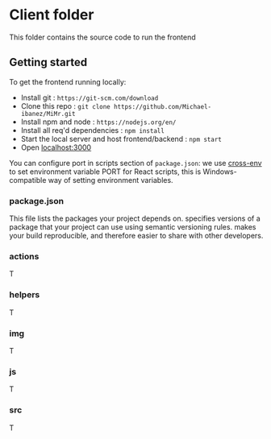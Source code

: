 # Client folder

This folder contains the source code to run the frontend

## Getting started

To get the frontend running locally:

- Install git : `https://git-scm.com/download`
- Clone this repo : `git clone https://github.com/Michael-ibanez/MiMr.git`
- Install npm and node : `https://nodejs.org/en/`
- Install all req'd dependencies : `npm install`
- Start the local server and host frontend/backend : `npm start`
- Open [localhost:3000](http://localhost:3000)

You can configure port in scripts section of `package.json`: we use [cross-env](https://github.com/kentcdodds/cross-env) to set environment variable PORT for React scripts, this is Windows-compatible way of setting environment variables.

### package.json

This file lists the packages your project depends on. specifies versions of a package that your project can use using semantic versioning rules. makes your build reproducible, and therefore easier to share with other developers.

### actions

T

### helpers

T

### img

T

### js

T

### src

T
